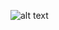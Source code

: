 
![alt text](https://github.com/rchavezj/OpenCV_Projects/blob/master/Finding_Lanes/findingLanes.png)
